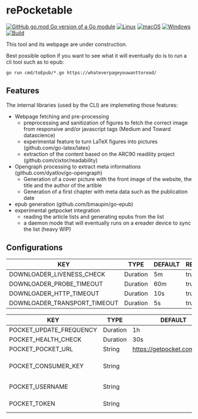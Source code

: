 # rePocketable

[![GitHub go.mod Go version of a Go module](https://img.shields.io/github/go-mod/go-version/gomods/athens.svg)](https://github.com/gomods/athens)
[![Linux](https://svgshare.com/i/Zhy.svg)](https://svgshare.com/i/Zhy.svg)
[![macOS](https://svgshare.com/i/ZjP.svg)](https://svgshare.com/i/ZjP.svg)
[![Windows](https://svgshare.com/i/ZhY.svg)](https://svgshare.com/i/ZhY.svg)
[![Build](https://github.com/owulveryck/rePocketable/actions/workflows/go.yml/badge.svg)](https://github.com/owulveryck/rePocketable/actions/workflows/go.yml)

This tool and its webpage are under construction.

Best possible option if you want to see what it will eventually do is to run a cli tool such as to epub:

```shell
go run cmd/toEpub/*.go https://whateverpageyouwanttoread/
```

## Features

The internal libraries (used by the CLI) are implemeting those features:

- Webpage fetching and pre-processing
  - preprocessing and sanitization of figures to fetch the correct image from responsive and/or javascript tags (Medium and Toward datascience)
  - experimental feature to turn LaTeX figures into pictures (github.com/go-latex/latex)
  - extraction of the content based on the ARC90 readility project (github.com/cixtor/readability)
- Opengraph processing to extract meta informations (github.com/dyatlov/go-opengraph)
  - Generation of a cover picture with the front image of the website, the title and the author of the artible
  - Generation of a first chapter with meta data such as the publication date
- epub generation (github.com/bmaupin/go-epub)
- experimental getpocket integration
  - reading the article lists and generating epubs from the list
  - a daemon mode that will eventually runs on a ereader device to sync the list (heavy WIP)

## Configurations

| KEY                             | TYPE        | DEFAULT    | REQUIRED    | DESCRIPTION    |
|---------------------------------|-------------|------------|-------------|----------------|
| DOWNLOADER_LIVENESS_CHECK       | Duration    | 5m         | true        |                |
| DOWNLOADER_PROBE_TIMEOUT        | Duration    | 60m        | true        |                |
| DOWNLOADER_HTTP_TIMEOUT         | Duration    | 10s        | true        |                |
| DOWNLOADER_TRANSPORT_TIMEOUT    | Duration    | 5s         | true        |                |

| KEY                        | TYPE        | DEFAULT                         | REQUIRED    | DESCRIPTION                                                        |
|----------------------------|-------------|---------------------------------|-------------|--------------------------------------------------------------------|
| POCKET_UPDATE_FREQUENCY    | Duration    | 1h                              | true        | How often to query getPocket                                       |
| POCKET_HEALTH_CHECK        | Duration    | 30s                             | true        |                                                                    |
| POCKET_POCKET_URL          | String      | https://getpocket.com/v3/get    | true        |                                                                    |
| POCKET_CONSUMER_KEY        | String      |                                 | true        | See https://getpocket.com/developer/apps/ to get a consumer key    |
| POCKET_USERNAME            | String      |                                 |             | The pocket username (will try to fetch it if not found)            |
| POCKET_TOKEN               | String      |                                 |             | The access token, will try to fetch it if not found or invalid     |
